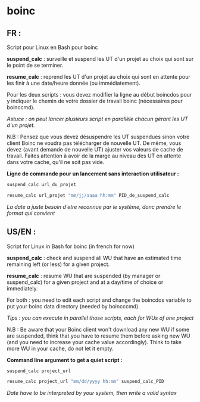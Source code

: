 # boinc
## FR :

Script pour Linux en Bash pour boinc

**suspend_calc** : surveille et suspend les UT d'un projet au choix qui sont sur le point de se terminer.

**resume_calc** : reprend les UT d'un projet au choix qui sont en attente pour les finir à une date/heure donnée (ou immédiatement).

Pour les deux scripts : vous devez modifier la ligne au début boincdos pour y indiquer le chemin de votre dossier de travail boinc (nécessaires pour boinccmd).

*Astuce : on peut lancer plusieurs script en parallèle chacun gérant les UT d'un projet.*

N.B : Pensez que vous devez désuspendre les UT suspendues sinon votre client Boinc ne voudra pas télécharger de nouvelle UT. De même, vous devez (avant demande de nouvelle UT) ajuster vos valeurs de cache de travail. Faites attention à avoir de la marge au niveau des UT en attente dans votre cache, qu'il ne soit pas vide.

**Ligne de commande pour un lancement sans interaction utilisateur :**
```bash
suspend_calc url_du_projet

resume_calc url_projet "mm/jj/aaaa hh:mm" PID_de_suspend_calc
```
*La date a juste besoin d'etre reconnue par le système, donc prendre le format qui convient*

## US/EN :

Script for Linux in Bash for boinc (in french for now)

**suspend_calc** : check and suspend all WU that have an estimated time remaining left (or less) for a given project.

**resume_calc** : resume WU that are suspended (by manager or suspend_calc) for a given project and at a day/time of choice or immediately.

For both : you need to edit each script and change the boincdos variable to put your boinc data directory (needed by boincccmd).

*Tips : you can execute in parallel those scripts, each for WUs of one project*

N.B : Be aware that your Boinc client won't download any new WU if some are suspended, think that you have to resume them before asking new WU (and you need to increase your cache value accordingly). Think to take more WU in your cache, do not let it empty.

**Command line argument to get a quiet script :**
```bash
suspend_calc project_url

resume_calc project_url "mm/dd/yyyy hh:mm" suspend_calc_PID
```
*Date have to be interpreted by your system, then write a valid syntax*
